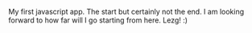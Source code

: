 My first javascript app. The start but certainly not the end. I am looking forward to how far will I go starting from here. Lezg! :) 
